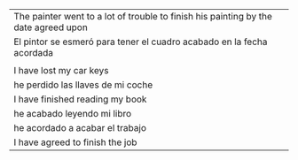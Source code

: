 
| |
|-|
| The painter went to a lot of trouble to finish his painting by the date agreed upon |
| El pintor se esmeró para tener el cuadro acabado en la fecha acordada |
| |
| I have lost my car keys |
| he perdido las llaves de mi coche |
| I have finished reading my book |
| he acabado leyendo mi libro |
| he acordado a acabar el trabajo |
| I have agreed to finish the job |
